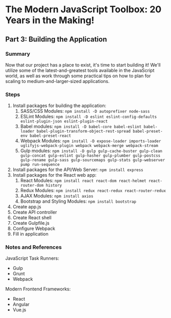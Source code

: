 # The Modern JavaScript Toolbox: 20 Years in the Making!

## Part 3: Building the Application

### Summary

Now that our project has a place to exist, it's time to start building it! We'll utilize some of the latest-and-greatest tools available in the JavaScript world, as well as work through some practical tips on how to plan for scaling to medium-and-larger-sized applications.

### Steps

1. Install packages for building the application:
    1. SASS/CSS Modules: `npm install -D autoprefixer node-sass`
    2. ESLint Modules: `npm install -D eslint eslint-config-defaults eslint-plugin-json eslint-plugin-react`
    3. Babel modules: `npm install -D babel-core babel-eslint babel-loader babel-plugin-transform-object-rest-spread babel-preset-env babel-preset-react`
    4. Webpack Modules: `npm install -D expose-loader imports-loader uglifyjs-webpack-plugin webpack webpack-merge webpack-stream`
    5. Gulp modules: `npm install -D gulp gulp-cache-buster gulp-clean gulp-concat gulp-eslint gulp-hasher gulp-plumber gulp-postcss gulp-rename gulp-sass gulp-sourcemaps gulp-stats gulp-webserver pump run-sequence`
2. Install packages for the API/Web Server: `npm install express`
3. Install packages for the React web app:
    1. React Modules: `npm install react react-dom react-helmet react-router-dom history`
    2. Redux Modules: `npm install redux react-redux react-router-redux`
    3. AJAX Modules: `npm install axios`
    4. Bootstrap and Styling Modules: `npm install bootstrap`
4. Create app.js
5. Create API controller
6. Create React shell
7. Create Gulpfile.js
8. Configure Webpack
9. Fill in application

### Notes and References

JavaScript Task Runners:
* Gulp
* Grunt
* Webpack

Modern Frontend Frameworks:
* React
* Angular
* Vue.js